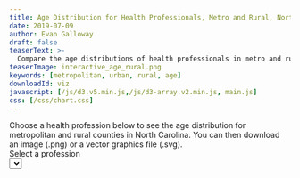```yaml
---
title: Age Distribution for Health Professionals, Metro and Rural, North Carolina
date: 2019-07-09
author: Evan Galloway
draft: false
teaserText: >-
  Compare the age distributions of health professionals in metro and rural areas.
teaserImage: interactive_age_rural.png
keywords: [metropolitan, urban, rural, age]
downloadId: viz
javascript: [/js/d3.v5.min.js,/js/d3-array.v2.min.js, main.js]
css: [/css/chart.css]
---
```

<div class="notification">Choose a health profession below to see the age distribution for metropolitan and rural counties in North Carolina. You can then download an image (.png) or a vector graphics file (.svg).</div>
<div class="field"><label class="label">Select a profession</label><div class="control select"><select id="profession-select"></select></div></div>
<div id="viz"></div>